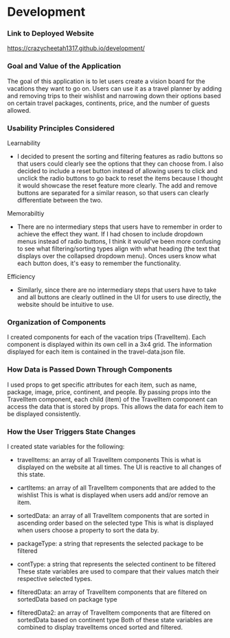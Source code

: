 # Development

### Link to Deployed Website
https://crazycheetah1317.github.io/development/

### Goal and Value of the Application
The goal of this application is to let users create a vision board for the vacations they want to go on. Users can use it as a travel planner by adding and removing trips to their wishlist and narrowing down their options based on certain travel packages, continents, price, and the number of guests allowed. 

### Usability Principles Considered
Learnability
- I decided to present the sorting and filtering features as radio buttons so that users could clearly see the options that they can choose from. I also decided to include a reset button instead of allowing users to click and unclick the radio buttons to go back to reset the items because I thought it would showcase the reset feature more clearly. The add and remove buttons are separated for a similar reason, so that users can clearly differentiate between the two.

Memorabiltiy
- There are no intermediary steps that users have to remember in order to achieve the effect they want. If I had chosen to include dropdown menus instead of radio buttons, I think it would've been more confusing to see what filtering/sorting types align with what heading (the text that displays over the collapsed dropdown menu). Onces users know what each button does, it's easy to remember the functionality.

Efficiency
- Similarly, since there are no intermediary steps that users have to take and all buttons are clearly outlined in the UI for users to use directly, the website should be intuitive to use. 

### Organization of Components
I created components for each of the vacation trips (TravelItem). Each component is displayed within its own
cell in a 3x4 grid. The information displayed for each item is contained in the travel-data.json file. 

### How Data is Passed Down Through Components
I used props to get specific attributes for each item, such as name, package, image, price, continent, and people. By
passing props into the TravelItem component, each child (item) of the TravelItem component can access the data that is stored by props. This allows the data for each item to be displayed consistently.

### How the User Triggers State Changes
I created state variables for the following:

- travelItems: an array of all TravelItem components
This is what is displayed on the website at all times. The UI is reactive to all changes of this state.

- cartItems: an array of all TravelItem components that are added to the wishlist
This is what is displayed when users add and/or remove an item.

- sortedData: an array of all TravelItem components that are sorted in ascending order based on the selected type
This is what is displayed when users choose a property to sort the data by.

- packageType: a string that represents the selected package to be filtered
- contType: a string that represents the selected continent to be filtered
These state variables are used to compare that their values match their respective selected types.

- filteredData: an array of TravelItem components that are filtered on sortedData based on package type
- filteredData2: an array of TravelItem components that are filtered on sortedData based on continent type
Both of these state variables are combined to display travelItems onced sorted and filtered.
